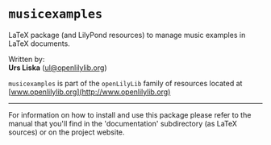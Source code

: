 `musicexamples` 
===============
LaTeX package (and LilyPond resources) to manage music examples in LaTeX documents.

Written by:  
**Urs Liska** (ul@openlilylib.org)

`musicexamples` is part of the `openLilyLib` family of resources located at [www.openlilylib.org](http://www.openlilylib.org)

----------

For information on how to install and use this package please refer to the manual that you'll find in the 'documentation' subdirectory (as LaTeX sources) or on the project website.
